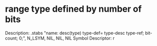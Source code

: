 # range type defined by number of bits

Description: .stabs "name: desc(type) type-def=
type-desc type-ref; bit-count; 0;",
N_LSYM, NIL, NIL, NIL
Symbol Descriptor: r
